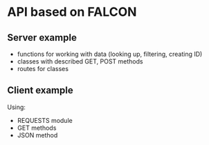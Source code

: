 # API based on FALCON
## Server example
- functions for working with data (looking up, filtering, creating ID)
- classes with described GET, POST methods
- routes for classes


## Client example
Using:
 - REQUESTS module
 - GET methods
 - JSON method